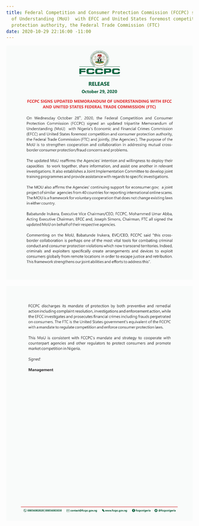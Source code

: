 ```yaml
---
title: Federal Competition and Consumer Protection Commission (FCCPC) signs an updated  Memorandum
  of Understanding (MoU)  with EFCC and United States foremost competition and consumer
  protection authority, the Federal Trade Commission (FTC)
date: 2020-10-29 22:16:00 -11:00
---
```


![a.jpg](/uploads/a.jpg)

![b.jpg](/uploads/b.jpg)
